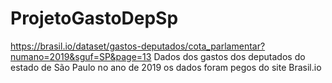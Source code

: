 ﻿# ProjetoGastoDepSp

https://brasil.io/dataset/gastos-deputados/cota_parlamentar?numano=2019&sguf=SP&page=13
Dados dos gastos dos deputados do estado de São Paulo no ano de 2019 os dados foram pegos do site Brasil.io
